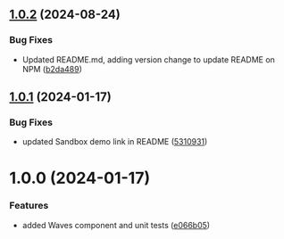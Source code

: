 ## [1.0.2](https://github.com/agrawal-rohit/react-animated-waves/compare/v1.0.1...v1.0.2) (2024-08-24)


### Bug Fixes

* Updated README.md, adding version change to update README on NPM ([b2da489](https://github.com/agrawal-rohit/react-animated-waves/commit/b2da489ba2eb802c333af174a49001f9b6ae9b12))

## [1.0.1](https://github.com/agrawal-rohit/react-animated-waves/compare/v1.0.0...v1.0.1) (2024-01-17)


### Bug Fixes

* updated Sandbox demo link in README ([5310931](https://github.com/agrawal-rohit/react-animated-waves/commit/531093114266705c08b6838d3652c54edb60c084))

# 1.0.0 (2024-01-17)


### Features

* added Waves component and unit tests ([e066b05](https://github.com/agrawal-rohit/react-animated-waves/commit/e066b05329219d1124e9e38f4a93992979c4983d))
